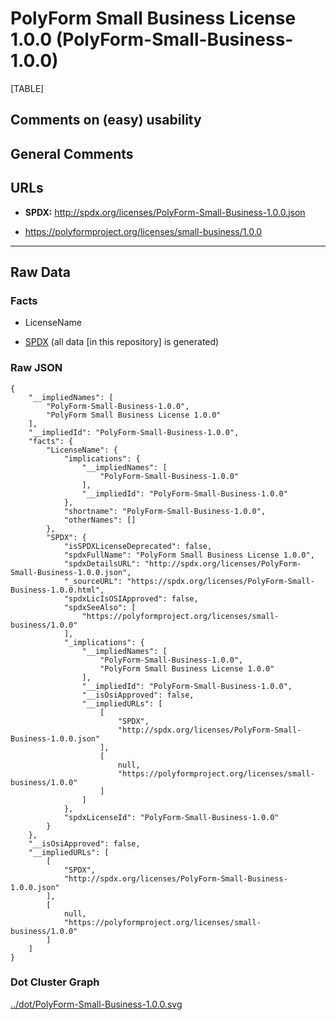 PolyForm Small Business License 1.0.0 (PolyForm-Small-Business-1.0.0)
=====================================================================

[TABLE]

Comments on (easy) usability
----------------------------

General Comments
----------------

URLs
----

-   **SPDX:**
    http://spdx.org/licenses/PolyForm-Small-Business-1.0.0.json

-   https://polyformproject.org/licenses/small-business/1.0.0

------------------------------------------------------------------------

Raw Data
--------

### Facts

-   LicenseName

-   [SPDX](https://spdx.org/licenses/PolyForm-Small-Business-1.0.0.html "SPDX")
    (all data \[in this repository\] is generated)

### Raw JSON

    {
        "__impliedNames": [
            "PolyForm-Small-Business-1.0.0",
            "PolyForm Small Business License 1.0.0"
        ],
        "__impliedId": "PolyForm-Small-Business-1.0.0",
        "facts": {
            "LicenseName": {
                "implications": {
                    "__impliedNames": [
                        "PolyForm-Small-Business-1.0.0"
                    ],
                    "__impliedId": "PolyForm-Small-Business-1.0.0"
                },
                "shortname": "PolyForm-Small-Business-1.0.0",
                "otherNames": []
            },
            "SPDX": {
                "isSPDXLicenseDeprecated": false,
                "spdxFullName": "PolyForm Small Business License 1.0.0",
                "spdxDetailsURL": "http://spdx.org/licenses/PolyForm-Small-Business-1.0.0.json",
                "_sourceURL": "https://spdx.org/licenses/PolyForm-Small-Business-1.0.0.html",
                "spdxLicIsOSIApproved": false,
                "spdxSeeAlso": [
                    "https://polyformproject.org/licenses/small-business/1.0.0"
                ],
                "_implications": {
                    "__impliedNames": [
                        "PolyForm-Small-Business-1.0.0",
                        "PolyForm Small Business License 1.0.0"
                    ],
                    "__impliedId": "PolyForm-Small-Business-1.0.0",
                    "__isOsiApproved": false,
                    "__impliedURLs": [
                        [
                            "SPDX",
                            "http://spdx.org/licenses/PolyForm-Small-Business-1.0.0.json"
                        ],
                        [
                            null,
                            "https://polyformproject.org/licenses/small-business/1.0.0"
                        ]
                    ]
                },
                "spdxLicenseId": "PolyForm-Small-Business-1.0.0"
            }
        },
        "__isOsiApproved": false,
        "__impliedURLs": [
            [
                "SPDX",
                "http://spdx.org/licenses/PolyForm-Small-Business-1.0.0.json"
            ],
            [
                null,
                "https://polyformproject.org/licenses/small-business/1.0.0"
            ]
        ]
    }

### Dot Cluster Graph

[../dot/PolyForm-Small-Business-1.0.0.svg](../dot/PolyForm-Small-Business-1.0.0.svg "../dot/PolyForm-Small-Business-1.0.0.svg")
